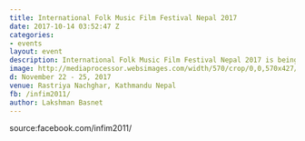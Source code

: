 ```yaml
---
title: International Folk Music Film Festival Nepal 2017
date: 2017-10-14 03:52:47 Z
categories:
- events
layout: event
description: International Folk Music Film Festival Nepal 2017 is being organized in Rastriya Nachghar Jamal from November 22 - 25, 2017.
image: http://mediaprocessor.websimages.com/width/570/crop/0,0,570x427/infim.webs.com/1111.jpg
d: November 22 - 25, 2017
venue: Rastriya Nachghar, Kathmandu Nepal
fb: /infim2011/
author: Lakshman Basnet
---
```

source:facebook.com/infim2011/